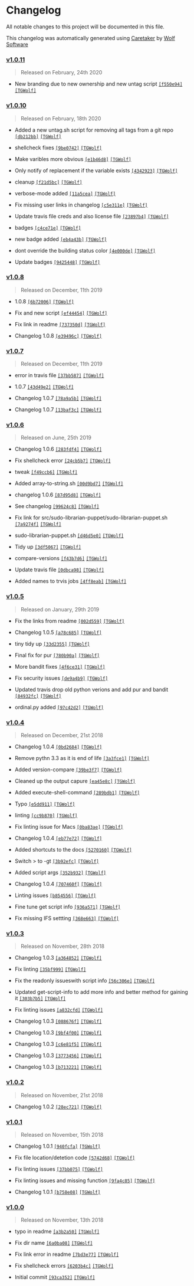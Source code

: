 # Changelog

All notable changes to this project will be documented in this file.


This changelog was automatically generated using [Caretaker](https://github.com/WolfAtheneum/bash-snippets) by [Wolf Software](https://github.com/WolfSoftware)

### [v1.0.11](https://github.com/WolfAtheneum/bash-snippets/compare/v1.0.10...v1.0.11)

> Released on February, 24th 2020

- New branding due to new ownership and new untag script [`[f550e94]`](https://github.com/WolfAtheneum/bash-snippets/commit/f550e94c5c744171e7615f2a767bd5b678f93a8c) [`[TGWolf]`](https://github.com/TGWolf)

### [v1.0.10](https://github.com/WolfAtheneum/bash-snippets/compare/v1.0.8...v1.0.10)

> Released on February, 18th 2020

- Added a new untag.sh script for removing all tags from a git repo [`[db212bb]`](https://github.com/WolfAtheneum/bash-snippets/commit/db212bb9f985bc61dc56f0404c898484a6423573) [`[TGWolf]`](https://github.com/TGWolf)

- shellcheck fixes [`[9be0742]`](https://github.com/WolfAtheneum/bash-snippets/commit/9be07426ee6e4df901a7952f5d534a1defa1d49f) [`[TGWolf]`](https://github.com/TGWolf)

- Make varibles more obvious [`[e1b46d8]`](https://github.com/WolfAtheneum/bash-snippets/commit/e1b46d8cd685af502a87417a722baf2683b7766d) [`[TGWolf]`](https://github.com/TGWolf)

- Only notify of replacement if the variable exists [`[4342923]`](https://github.com/WolfAtheneum/bash-snippets/commit/434292367048e17d38c718bb72d93bcc4fdc5ff5) [`[TGWolf]`](https://github.com/TGWolf)

- cleanup [`[f21d5bc]`](https://github.com/WolfAtheneum/bash-snippets/commit/f21d5bcfe9ca77cd9940a3ac36b9afebe47c3bf1) [`[TGWolf]`](https://github.com/TGWolf)

- verbose-mode added [`[11a5cea]`](https://github.com/WolfAtheneum/bash-snippets/commit/11a5cea402f950a025b8b09bd212a536ea19afeb) [`[TGWolf]`](https://github.com/TGWolf)

- Fix missing user links in changelog [`[c5e311e]`](https://github.com/WolfAtheneum/bash-snippets/commit/c5e311e0fa33f5792cc60c9ad6d27de4307b3809) [`[TGWolf]`](https://github.com/TGWolf)

- Update travis file creds and also license file [`[23897b4]`](https://github.com/WolfAtheneum/bash-snippets/commit/23897b4c25414dc210a4a78cb441ac429f0fb158) [`[TGWolf]`](https://github.com/TGWolf)

- badges [`[c4ce71e]`](https://github.com/WolfAtheneum/bash-snippets/commit/c4ce71e22942c7e722ed5d650cb11f03d7606f1b) [`[TGWolf]`](https://github.com/TGWolf)

- new badge added [`[eb4a43b]`](https://github.com/WolfAtheneum/bash-snippets/commit/eb4a43bc144b2b5bb483f0ede24c86bc89e18d0a) [`[TGWolf]`](https://github.com/TGWolf)

- dont override the building status color [`[4e000de]`](https://github.com/WolfAtheneum/bash-snippets/commit/4e000de9851099b96a2306d0a677e5c1ac454ce6) [`[TGWolf]`](https://github.com/TGWolf)

- Update badges [`[9425448]`](https://github.com/WolfAtheneum/bash-snippets/commit/94254488533340abb66048f2d4400d36b80d25a9) [`[TGWolf]`](https://github.com/TGWolf)

### [v1.0.8](https://github.com/WolfAtheneum/bash-snippets/compare/v1.0.7...v1.0.8)

> Released on December, 11th 2019

- 1.0.8 [`[6b72006]`](https://github.com/WolfAtheneum/bash-snippets/commit/6b72006bf32fceebade95b4f317342f02f93cd61) [`[TGWolf]`](https://github.com/TGWolf)

- Fix and new script [`[ef44454]`](https://github.com/WolfAtheneum/bash-snippets/commit/ef44454a751a83e62856f2092eec204e7a00eaa1) [`[TGWolf]`](https://github.com/TGWolf)

- Fix link in readme [`[737350d]`](https://github.com/WolfAtheneum/bash-snippets/commit/737350d1334427d07949a6377b710ea478f4c14f) [`[TGWolf]`](https://github.com/TGWolf)

- Changelog 1.0.8 [`[e39496c]`](https://github.com/WolfAtheneum/bash-snippets/commit/e39496c10c8d4ddf3701320d9e476e8075da3ec2) [`[TGWolf]`](https://github.com/TGWolf)

### [v1.0.7](https://github.com/WolfAtheneum/bash-snippets/compare/v1.0.6...v1.0.7)

> Released on December, 11th 2019

- error in travis file [`[37bb587]`](https://github.com/WolfAtheneum/bash-snippets/commit/37bb587ec3db2e44ebe2335e966fae3a15b1dbef) [`[TGWolf]`](https://github.com/TGWolf)

- 1.0.7 [`[43d49e2]`](https://github.com/WolfAtheneum/bash-snippets/commit/43d49e2ba014772f8fa27adda2c1e61926202f0f) [`[TGWolf]`](https://github.com/TGWolf)

- Changelog 1.0.7 [`[78a9a5b]`](https://github.com/WolfAtheneum/bash-snippets/commit/78a9a5ba8044c7bafba58a164eac23439251ab6f) [`[TGWolf]`](https://github.com/TGWolf)

- Changelog 1.0.7 [`[13baf3c]`](https://github.com/WolfAtheneum/bash-snippets/commit/13baf3c7213cccb534537fbbb025e4ed9d5d1589) [`[TGWolf]`](https://github.com/TGWolf)

### [v1.0.6](https://github.com/WolfAtheneum/bash-snippets/compare/v1.0.5...v1.0.6)

> Released on June, 25th 2019

- Changelog 1.0.6 [`[283fdf4]`](https://github.com/WolfAtheneum/bash-snippets/commit/283fdf437a674233d9eb4a72c808558591590ec0) [`[TGWolf]`](https://github.com/TGWolf)

- Fix shellcheck error [`[24cb5b7]`](https://github.com/WolfAtheneum/bash-snippets/commit/24cb5b7d829000b090bebe6ef4ca039379f9ffb5) [`[TGWolf]`](https://github.com/TGWolf)

- tweak [`[f49ccb6]`](https://github.com/WolfAtheneum/bash-snippets/commit/f49ccb6fd4dbf66fbc493d82d79facfc15ee375d) [`[TGWolf]`](https://github.com/TGWolf)

- Added array-to-string.sh [`[00d9bd7]`](https://github.com/WolfAtheneum/bash-snippets/commit/00d9bd7112d20df840ee97781353f0b2521db881) [`[TGWolf]`](https://github.com/TGWolf)

- changelog 1.0.6 [`[87d95d8]`](https://github.com/WolfAtheneum/bash-snippets/commit/87d95d8b834ae7d1509b166450d2803887e01b82) [`[TGWolf]`](https://github.com/TGWolf)

- See changelog [`[99624c8]`](https://github.com/WolfAtheneum/bash-snippets/commit/99624c8d1e0e28d2dcdfb531e968c3526690edda) [`[TGWolf]`](https://github.com/TGWolf)

- Fix link for src/sudo-librarian-puppet/sudo-librarian-puppet.sh [`[7a9274f]`](https://github.com/WolfAtheneum/bash-snippets/commit/7a9274fa7974bc80eb3be411b94b19f9ba734bc1) [`[TGWolf]`](https://github.com/TGWolf)

- sudo-librarian-puppet.sh [`[d46d5e0]`](https://github.com/WolfAtheneum/bash-snippets/commit/d46d5e08dc1961a275bf6070905f4137c5ee39d0) [`[TGWolf]`](https://github.com/TGWolf)

- Tidy up [`[3df5067]`](https://github.com/WolfAtheneum/bash-snippets/commit/3df50676490d065741ebe0ac12f8d1c5c18216b3) [`[TGWolf]`](https://github.com/TGWolf)

- compare-versions [`[f43b7d6]`](https://github.com/WolfAtheneum/bash-snippets/commit/f43b7d6e85e5f77750d35576e6ecf37134e973ad) [`[TGWolf]`](https://github.com/TGWolf)

- Update travis file [`[0dbca98]`](https://github.com/WolfAtheneum/bash-snippets/commit/0dbca988f6295b462110d14fbd769f75777f2e2a) [`[TGWolf]`](https://github.com/TGWolf)

- Added names to trvis jobs [`[4ff8eab]`](https://github.com/WolfAtheneum/bash-snippets/commit/4ff8eab30d444fe0925f3b8c7e48efff5a5a6145) [`[TGWolf]`](https://github.com/TGWolf)

### [v1.0.5](https://github.com/WolfAtheneum/bash-snippets/compare/v1.0.4...v1.0.5)

> Released on January, 29th 2019

- Fix the links from readme [`[002d559]`](https://github.com/WolfAtheneum/bash-snippets/commit/002d5597b3367507bcdf09b5cb589f6e12882f79) [`[TGWolf]`](https://github.com/TGWolf)

- Changelog 1.0.5 [`[a78c685]`](https://github.com/WolfAtheneum/bash-snippets/commit/a78c685afee51308f85dae9f6861c23fa31e48ed) [`[TGWolf]`](https://github.com/TGWolf)

- tiny tidy up [`[33d2355]`](https://github.com/WolfAtheneum/bash-snippets/commit/33d23553feb0fb47287c39f65fcca0060380ae40) [`[TGWolf]`](https://github.com/TGWolf)

- Final fix for pur [`[780b90a]`](https://github.com/WolfAtheneum/bash-snippets/commit/780b90a525c8916fa20e20b634605da36afe8b99) [`[TGWolf]`](https://github.com/TGWolf)

- More bandit fixes [`[4f6ce31]`](https://github.com/WolfAtheneum/bash-snippets/commit/4f6ce318373af9ecf8c7e581661d168c387027ab) [`[TGWolf]`](https://github.com/TGWolf)

- Fix security issues [`[de9a4b9]`](https://github.com/WolfAtheneum/bash-snippets/commit/de9a4b93d57ec59ff65d52be902a6516b859e497) [`[TGWolf]`](https://github.com/TGWolf)

- Updated travis drop old python verions and add pur and bandit [`[84932fc]`](https://github.com/WolfAtheneum/bash-snippets/commit/84932fc6f70cb2e7ba19ceefad74af65267863ba) [`[TGWolf]`](https://github.com/TGWolf)

- ordinal.py added [`[97c42d2]`](https://github.com/WolfAtheneum/bash-snippets/commit/97c42d2b0e2a9937191bfb1ce354794d4a3919ce) [`[TGWolf]`](https://github.com/TGWolf)

### [v1.0.4](https://github.com/WolfAtheneum/bash-snippets/compare/v1.0.3...v1.0.4)

> Released on December, 21st 2018

- Changelog 1.0.4 [`[0bd2684]`](https://github.com/WolfAtheneum/bash-snippets/commit/0bd2684dfcdd0a0eea89346d28b46145b2fbdd77) [`[TGWolf]`](https://github.com/TGWolf)

- Remove pythn 3.3 as it is end of life [`[3a3fce1]`](https://github.com/WolfAtheneum/bash-snippets/commit/3a3fce1c4f0f4c637167c0353089843bd38aad8a) [`[TGWolf]`](https://github.com/TGWolf)

- Added version-compare [`[39be3f7]`](https://github.com/WolfAtheneum/bash-snippets/commit/39be3f7cbf9d8f9e435f8c01dbffff8dbf746a26) [`[TGWolf]`](https://github.com/TGWolf)

- Cleaned up the output capure [`[ea45e8c]`](https://github.com/WolfAtheneum/bash-snippets/commit/ea45e8c9ef13bf54d4922c11a3e8bd0ff50146bb) [`[TGWolf]`](https://github.com/TGWolf)

- Added execute-shell-command [`[289bdb1]`](https://github.com/WolfAtheneum/bash-snippets/commit/289bdb1ebb78787132fe93116eec109283342cf3) [`[TGWolf]`](https://github.com/TGWolf)

- Typo [`[e5dd911]`](https://github.com/WolfAtheneum/bash-snippets/commit/e5dd911f4df7f1d3cb750357411b723f2159a023) [`[TGWolf]`](https://github.com/TGWolf)

- linting [`[cc9b870]`](https://github.com/WolfAtheneum/bash-snippets/commit/cc9b87044aee63ee199ffbf3901a8f69d75eef2d) [`[TGWolf]`](https://github.com/TGWolf)

- Fix linting issue for Macs [`[0ba83ae]`](https://github.com/WolfAtheneum/bash-snippets/commit/0ba83aea04b908754ff59a8acafa7425a70b846c) [`[TGWolf]`](https://github.com/TGWolf)

- Changelog 1.0.4 [`[eb77e72]`](https://github.com/WolfAtheneum/bash-snippets/commit/eb77e72b85d94588c83cbe25c2630127cc85b117) [`[TGWolf]`](https://github.com/TGWolf)

- Added shortcuts to the docs [`[5270160]`](https://github.com/WolfAtheneum/bash-snippets/commit/52701606858a6811cc4f094113f3e012aeb314ec) [`[TGWolf]`](https://github.com/TGWolf)

- Switch > to -gt [`[3b92efc]`](https://github.com/WolfAtheneum/bash-snippets/commit/3b92efc5ec28d2bcc26b7afc49e6efa53187503b) [`[TGWolf]`](https://github.com/TGWolf)

- Added script args [`[352b932]`](https://github.com/WolfAtheneum/bash-snippets/commit/352b932f836bed27b237030ca8ac6e3e9cd5eb5e) [`[TGWolf]`](https://github.com/TGWolf)

- Changelog 1.0.4 [`[707460f]`](https://github.com/WolfAtheneum/bash-snippets/commit/707460f9f02e31000f32af1faa4b0085c154754e) [`[TGWolf]`](https://github.com/TGWolf)

- Linting issues [`[b854556]`](https://github.com/WolfAtheneum/bash-snippets/commit/b854556f8c9e1f275326a5155bae06c42b901865) [`[TGWolf]`](https://github.com/TGWolf)

- Fine tune get script info [`[936a571]`](https://github.com/WolfAtheneum/bash-snippets/commit/936a571dc7ceeac2ff9c731750cb5caa2154f7c7) [`[TGWolf]`](https://github.com/TGWolf)

- Fix missing IFS settting [`[368e663]`](https://github.com/WolfAtheneum/bash-snippets/commit/368e663cb0d83c5f537e3010c97fc1050f8aa3f2) [`[TGWolf]`](https://github.com/TGWolf)

### [v1.0.3](https://github.com/WolfAtheneum/bash-snippets/compare/v1.0.2...v1.0.3)

> Released on November, 28th 2018

- Changelog 1.0.3 [`[a364852]`](https://github.com/WolfAtheneum/bash-snippets/commit/a3648528b181c39298c5eacfe1d5ce1a3c05014e) [`[TGWolf]`](https://github.com/TGWolf)

- Fix linting [`[35bf999]`](https://github.com/WolfAtheneum/bash-snippets/commit/35bf99902245f0f29901ce5489b531b1f10d520f) [`[TGWolf]`](https://github.com/TGWolf)

- Fix the readonly issueswith script info [`[56c306e]`](https://github.com/WolfAtheneum/bash-snippets/commit/56c306efb5302a957fc9c7517bab5196179d2c62) [`[TGWolf]`](https://github.com/TGWolf)

- Updated get-script-info to add more info and better method for gaining it [`[303b7b5]`](https://github.com/WolfAtheneum/bash-snippets/commit/303b7b5bc06f4dba83dcef62f6826cf2e89ce4b2) [`[TGWolf]`](https://github.com/TGWolf)

- Fix linting issues [`[a832cfd]`](https://github.com/WolfAtheneum/bash-snippets/commit/a832cfd222d747bd4d156603d765ec421a237763) [`[TGWolf]`](https://github.com/TGWolf)

- Changelog 1.0.3 [`[088676f]`](https://github.com/WolfAtheneum/bash-snippets/commit/088676fbc474c769ebf0721db1e6047516132d2c) [`[TGWolf]`](https://github.com/TGWolf)

- Changelog 1.0.3 [`[9bf4f00]`](https://github.com/WolfAtheneum/bash-snippets/commit/9bf4f000f417444d1edef6c02ebd47aa337f4acc) [`[TGWolf]`](https://github.com/TGWolf)

- Changelog 1.0.3 [`[c6e81f5]`](https://github.com/WolfAtheneum/bash-snippets/commit/c6e81f5c86f8597a464f12b25b9b927d3bd15a57) [`[TGWolf]`](https://github.com/TGWolf)

- Changelog 1.0.3 [`[3773456]`](https://github.com/WolfAtheneum/bash-snippets/commit/377345660d645d0326eba9d0aa25e163f2018ebc) [`[TGWolf]`](https://github.com/TGWolf)

- Changelog 1.0.3 [`[b713221]`](https://github.com/WolfAtheneum/bash-snippets/commit/b713221c7b3d6bb4dd7cc506bfdd545b740503b1) [`[TGWolf]`](https://github.com/TGWolf)

### [v1.0.2](https://github.com/WolfAtheneum/bash-snippets/compare/v1.0.1...v1.0.2)

> Released on November, 21st 2018

- Changelog 1.0.2 [`[28ec721]`](https://github.com/WolfAtheneum/bash-snippets/commit/28ec721a8c7c8292233b56fdc36d582c99fd50f8) [`[TGWolf]`](https://github.com/TGWolf)

### [v1.0.1](https://github.com/WolfAtheneum/bash-snippets/compare/v1.0.0...v1.0.1)

> Released on November, 15th 2018

- Changelog 1.0.1 [`[940fcfa]`](https://github.com/WolfAtheneum/bash-snippets/commit/940fcfa40f499b8c69953a7f1aba406521781a01) [`[TGWolf]`](https://github.com/TGWolf)

- Fix file location/detetion code [`[5742d68]`](https://github.com/WolfAtheneum/bash-snippets/commit/5742d681e1c4327a172c518844dfa98a808a7215) [`[TGWolf]`](https://github.com/TGWolf)

- Fix linting issues [`[37bb075]`](https://github.com/WolfAtheneum/bash-snippets/commit/37bb07570caaa1dd2b57179d1b9e530e6ece08c8) [`[TGWolf]`](https://github.com/TGWolf)

- Fix linting issues and missing function [`[9fa4c85]`](https://github.com/WolfAtheneum/bash-snippets/commit/9fa4c85e700e67b9cff52ee2dabf42ff0d50f3d8) [`[TGWolf]`](https://github.com/TGWolf)

- Changelog 1.0.1 [`[b758e08]`](https://github.com/WolfAtheneum/bash-snippets/commit/b758e08125141db21dd19027972055928e78686f) [`[TGWolf]`](https://github.com/TGWolf)

### [v1.0.0](https://github.com/WolfAtheneum/bash-snippets/releases/v1.0.0)

> Released on November, 13th 2018

- typo in readme [`[a3b2a50]`](https://github.com/WolfAtheneum/bash-snippets/commit/a3b2a501d0e2d93654c7ef45e3e9ebf0fc88b2c5) [`[TGWolf]`](https://github.com/TGWolf)

- Fix dir name [`[6a0ba08]`](https://github.com/WolfAtheneum/bash-snippets/commit/6a0ba089e1c85c95564ceb4029cdb1d02ddce50f) [`[TGWolf]`](https://github.com/TGWolf)

- Fix link error in readme [`[7bd3e77]`](https://github.com/WolfAtheneum/bash-snippets/commit/7bd3e77c67822cf0a5ccd645e5703c8563ffacbf) [`[TGWolf]`](https://github.com/TGWolf)

- Fix shellcheck errors [`[6203b4c]`](https://github.com/WolfAtheneum/bash-snippets/commit/6203b4c5b82aa97c2f82c82c182de5e86fdf5101) [`[TGWolf]`](https://github.com/TGWolf)

- Initial commit [`[93ca352]`](https://github.com/WolfAtheneum/bash-snippets/commit/93ca352805d9285183378c5ccc7a3d3717727992) [`[TGWolf]`](https://github.com/TGWolf)

